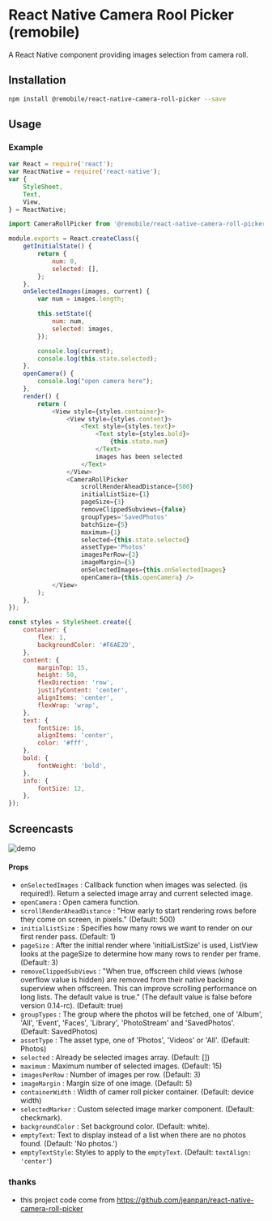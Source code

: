# React Native Camera Rool Picker (remobile)
A React Native component providing images selection from camera roll.

## Installation
```sh
npm install @remobile/react-native-camera-roll-picker --save
```

## Usage

### Example
```js
var React = require('react');
var ReactNative = require('react-native');
var {
    StyleSheet,
    Text,
    View,
} = ReactNative;

import CameraRollPicker from '@remobile/react-native-camera-roll-picker';

module.exports = React.createClass({
    getInitialState() {
        return {
            num: 0,
            selected: [],
        };
    },
    onSelectedImages(images, current) {
        var num = images.length;

        this.setState({
            num: num,
            selected: images,
        });

        console.log(current);
        console.log(this.state.selected);
    },
    openCamera() {
        console.log("open camera here");
    },
    render() {
        return (
            <View style={styles.container}>
                <View style={styles.content}>
                    <Text style={styles.text}>
                        <Text style={styles.bold}>
                            {this.state.num}
                        </Text>
                        images has been selected
                    </Text>
                </View>
                <CameraRollPicker
                    scrollRenderAheadDistance={500}
                    initialListSize={1}
                    pageSize={3}
                    removeClippedSubviews={false}
                    groupTypes='SavedPhotos'
                    batchSize={5}
                    maximum={1}
                    selected={this.state.selected}
                    assetType='Photos'
                    imagesPerRow={3}
                    imageMargin={5}
                    onSelectedImages={this.onSelectedImages}
                    openCamera={this.openCamera} />
            </View>
        );
    },
});

const styles = StyleSheet.create({
    container: {
        flex: 1,
        backgroundColor: '#F6AE2D',
    },
    content: {
        marginTop: 15,
        height: 50,
        flexDirection: 'row',
        justifyContent: 'center',
        alignItems: 'center',
        flexWrap: 'wrap',
    },
    text: {
        fontSize: 16,
        alignItems: 'center',
        color: '#fff',
    },
    bold: {
        fontWeight: 'bold',
    },
    info: {
        fontSize: 12,
    },
});
```

## Screencasts

![demo](https://github.com/remobile/react-native-camera-roll-picker/blob/master/screencasts/demo.jpg)

#### Props
- `onSelectedImages` : Callback function when images was selected. (is required!). Return a selected image array and current selected image.
- `openCamera` : Open camera function.
- `scrollRenderAheadDistance` : "How early to start rendering rows before they come on screen, in pixels." (Default: 500)
- `initialListSize` : Specifies how many rows we want to render on our first render pass. (Default: 1)
- `pageSize` : After the initial render where 'initialListSize' is used, ListView looks at the pageSize to determine how many rows to render per frame. (Default: 3)
- `removeClippedSubViews` : "When true, offscreen child views (whose overflow value is hidden) are removed from their native backing superview when offscreen. This can improve scrolling performance on long lists. The default value is true." (The default value is false before version 0.14-rc). (Default: true)
- `groupTypes` : The group where the photos will be fetched, one of 'Album', 'All', 'Event', 'Faces', 'Library', 'PhotoStream' and 'SavedPhotos'. (Default: SavedPhotos)
- `assetType` : The asset type, one of 'Photos', 'Videos' or 'All'. (Default: Photos)
- `selected` : Already be selected images array. (Default: [])
- `maximum` : Maximum number of selected images. (Default: 15)
- `imagesPerRow` : Number of images per row. (Default: 3)
- `imageMargin` : Margin size of one image. (Default: 5)
- `containerWidth` : Width of camer roll picker container. (Default: device width)
- `selectedMarker` : Custom selected image marker component. (Default: checkmark).
- `backgroundColor` : Set background color. (Default: white).
- `emptyText`: Text to display instead of a list when there are no photos found. (Default: 'No photos.')
- `emptyTextStyle`: Styles to apply to the `emptyText`. (Default: `textAlign: 'center'`)

### thanks
* this project code come from https://github.com/jeanpan/react-native-camera-roll-picker
